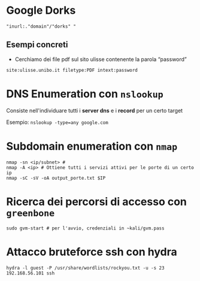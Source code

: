 # Google Dorks
```
"inurl:."domain"/"dorks" "
``` 

## Esempi concreti
- Cerchiamo dei file pdf sul sito ulisse contenente la
parola “password”

```
site:ulisse.unibo.it filetype:PDF intext:password
```


# DNS Enumeration con ```nslookup```
Consiste nell'individuare tutti i **server dns** e i **record** per un certo target

Esempio: ```nslookup -type=any google.com```

# Subdomain enumeration con ```nmap```
```
nmap -sn <ip/subnet> # 
nmap -A <ip> # Ottiene tutti i servizi attivi per le porte di un certo ip
nmap -sC -sV -oA output_porte.txt $IP

```

# Ricerca dei percorsi di accesso con ```greenbone```
```
sudo gvm-start # per l'avvio, credenziali in ~kali/gvm.pass

```

# Attacco bruteforce ssh con hydra
```
hydra -l guest -P /usr/share/wordlists/rockyou.txt -u -s 23 192.168.56.101 ssh
```
